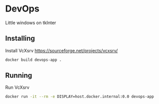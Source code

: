 # DevOps

Little windows on tkInter

## Installing

Install VcXsrv
https://sourceforge.net/projects/vcxsrv/

```bash
docker build devops-app .
```
## Running

Run VcXsrv 

```bash
docker run -it --rm -e DISPLAY=host.docker.internal:0.0 devops-app

